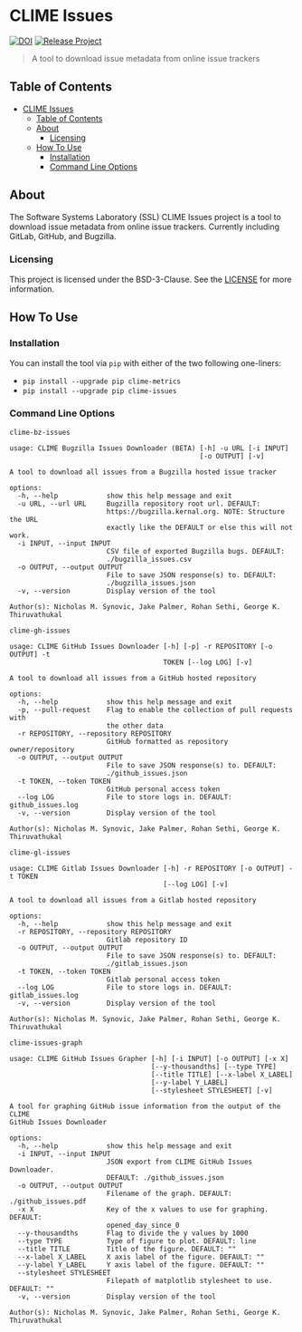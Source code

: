 # CLIME Issues

[![DOI](https://zenodo.org/badge/DOI/10.5281/zenodo.6478528.svg)](https://doi.org/10.5281/zenodo.6478528)
[![Release Project](https://github.com/SoftwareSystemsLaboratory/clime-issues/actions/workflows/release.yml/badge.svg)](https://github.com/SoftwareSystemsLaboratory/clime-issues/actions/workflows/release.yml)

> A tool to download issue metadata from online issue trackers

## Table of Contents

- [CLIME Issues](#clime-issues)
  - [Table of Contents](#table-of-contents)
  - [About](#about)
    - [Licensing](#licensing)
  - [How To Use](#how-to-use)
    - [Installation](#installation)
    - [Command Line Options](#command-line-options)

## About

The Software Systems Laboratory (SSL) CLIME  Issues project is a tool to download issue metadata from online issue trackers. Currently including GitLab, GitHub, and Bugzilla.

### Licensing

This project is licensed under the BSD-3-Clause. See the [LICENSE](LICENSE) for more information.

## How To Use

### Installation

You can install the tool via `pip` with either of the two following one-liners:

- `pip install --upgrade pip clime-metrics`
- `pip install --upgrade pip clime-issues`

### Command Line Options

`clime-bz-issues`

``` shell
usage: CLIME Bugzilla Issues Downloader (BETA) [-h] -u URL [-i INPUT]
                                               [-o OUTPUT] [-v]

A tool to download all issues from a Bugzilla hosted issue tracker

options:
  -h, --help            show this help message and exit
  -u URL, --url URL     Bugzilla repository root url. DEFAULT:
                        https://bugzilla.kernal.org. NOTE: Structure the URL
                        exactly like the DEFAULT or else this will not work.
  -i INPUT, --input INPUT
                        CSV file of exported Bugzilla bugs. DEFAULT:
                        ./bugzilla_issues.csv
  -o OUTPUT, --output OUTPUT
                        File to save JSON response(s) to. DEFAULT:
                        ./bugzilla_issues.json
  -v, --version         Display version of the tool

Author(s): Nicholas M. Synovic, Jake Palmer, Rohan Sethi, George K.
Thiruvathukal
```

`clime-gh-issues`

``` shell
usage: CLIME GitHub Issues Downloader [-h] [-p] -r REPOSITORY [-o OUTPUT] -t
                                      TOKEN [--log LOG] [-v]

A tool to download all issues from a GitHub hosted repository

options:
  -h, --help            show this help message and exit
  -p, --pull-request    Flag to enable the collection of pull requests with
                        the other data
  -r REPOSITORY, --repository REPOSITORY
                        GitHub formatted as repository owner/repository
  -o OUTPUT, --output OUTPUT
                        File to save JSON response(s) to. DEFAULT:
                        ./github_issues.json
  -t TOKEN, --token TOKEN
                        GitHub personal access token
  --log LOG             File to store logs in. DEFAULT: github_issues.log
  -v, --version         Display version of the tool

Author(s): Nicholas M. Synovic, Jake Palmer, Rohan Sethi, George K.
Thiruvathukal
```

`clime-gl-issues`

``` shell
usage: CLIME Gitlab Issues Downloader [-h] -r REPOSITORY [-o OUTPUT] -t TOKEN
                                      [--log LOG] [-v]

A tool to download all issues from a Gitlab hosted repository

options:
  -h, --help            show this help message and exit
  -r REPOSITORY, --repository REPOSITORY
                        Gitlab repository ID
  -o OUTPUT, --output OUTPUT
                        File to save JSON response(s) to. DEFAULT:
                        ./gitlab_issues.json
  -t TOKEN, --token TOKEN
                        Gitlab personal access token
  --log LOG             File to store logs in. DEFAULT: gitlab_issues.log
  -v, --version         Display version of the tool

Author(s): Nicholas M. Synovic, Jake Palmer, Rohan Sethi, George K.
Thiruvathukal
```

`clime-issues-graph`

``` shell
usage: CLIME GitHub Issues Grapher [-h] [-i INPUT] [-o OUTPUT] [-x X]
                                   [--y-thousandths] [--type TYPE]
                                   [--title TITLE] [--x-label X_LABEL]
                                   [--y-label Y_LABEL]
                                   [--stylesheet STYLESHEET] [-v]

A tool for graphing GitHub issue information from the output of the CLIME
GitHub Issues Downloader

options:
  -h, --help            show this help message and exit
  -i INPUT, --input INPUT
                        JSON export from CLIME GitHub Issues Downloader.
                        DEFAULT: ./github_issues.json
  -o OUTPUT, --output OUTPUT
                        Filename of the graph. DEFAULT: ./github_issues.pdf
  -x X                  Key of the x values to use for graphing. DEFAULT:
                        opened_day_since_0
  --y-thousandths       Flag to divide the y values by 1000
  --type TYPE           Type of figure to plot. DEFAULT: line
  --title TITLE         Title of the figure. DEFAULT: ""
  --x-label X_LABEL     X axis label of the figure. DEFAULT: ""
  --y-label Y_LABEL     Y axis label of the figure. DEFAULT: ""
  --stylesheet STYLESHEET
                        Filepath of matplotlib stylesheet to use. DEFAULT: ""
  -v, --version         Display version of the tool

Author(s): Nicholas M. Synovic, Jake Palmer, Rohan Sethi, George K.
Thiruvathukal
```
